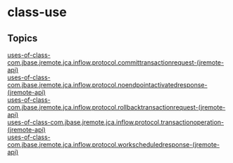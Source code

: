 # class-use

<PageHeader />

## Topics

[uses-of-class-com.jbase.jremote.jca.inflow.protocol.committransactionrequest-(jremote-api)](./uses-of-class-com.jbase.jremote.jca.inflow.protocol.committransactionrequest-(jremote-api))  
[uses-of-class-com.jbase.jremote.jca.inflow.protocol.noendpointactivatedresponse-(jremote-api)](./uses-of-class-com.jbase.jremote.jca.inflow.protocol.noendpointactivatedresponse-(jremote-api))  
[uses-of-class-com.jbase.jremote.jca.inflow.protocol.rollbacktransactionrequest-(jremote-api)](./uses-of-class-com.jbase.jremote.jca.inflow.protocol.rollbacktransactionrequest-(jremote-api))  
[uses-of-class-com.jbase.jremote.jca.inflow.protocol.transactionoperation-(jremote-api)](./uses-of-class-com.jbase.jremote.jca.inflow.protocol.transactionoperation-(jremote-api))  
[uses-of-class-com.jbase.jremote.jca.inflow.protocol.workscheduledresponse-(jremote-api)](./uses-of-class-com.jbase.jremote.jca.inflow.protocol.workscheduledresponse-(jremote-api))  

  
<PageFooter />

